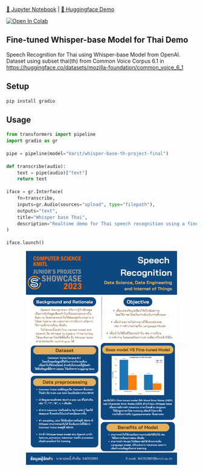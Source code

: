 [📔 Jupyter Notebook](https://github.com/VaritTT/Fine-tuned-Whisper-base-Model-for-Thai/blob/main/fine_tuned_Whisper_base_model_by_Varit_Tubtim.ipynb) | [🤗 Huggingface Demo](https://huggingface.co/Varit/whisper-base-th-project-final)

<a target="_blank" href="https://colab.research.google.com/github/VaritTT/Fine-tuned-Whisper-base-Model-for-Thai/blob/main/fine_tuned_Whisper_base_model_by_Varit_Tubtim.ipynb">
  <img src="https://colab.research.google.com/assets/colab-badge.svg" alt="Open In Colab"/>
</a>

## Fine-tuned Whisper-base Model for Thai Demo
Speech Recognition for Thai using Whisper-base Model from OpenAI.\
Dataset using subset thai(th) from Common Voice Corpus 6.1 in https://huggingface.co/datasets/mozilla-foundation/common_voice_6_1


## Setup
```bash
pip install gradio
```

## Usage
```py
from transformers import pipeline
import gradio as gr

pipe = pipeline(model="Varit/whisper-base-th-project-final")

def transcribe(audio):
    text = pipe(audio)["text"]
    return text

iface = gr.Interface(
    fn=transcribe,
    inputs=gr.Audio(sources="upload", type="filepath"),
    outputs="text",
    title="Whisper base Thai",
    description="Realtime demo for Thai speech recognition using a fine-tuned Whisper base model.",
)

iface.launch()
```
<p align="center">
  <img src="assets/Poster_Speech-Recognition_Fine-tuned_Whisper-base_Model.png" width="400"/>
</p>

